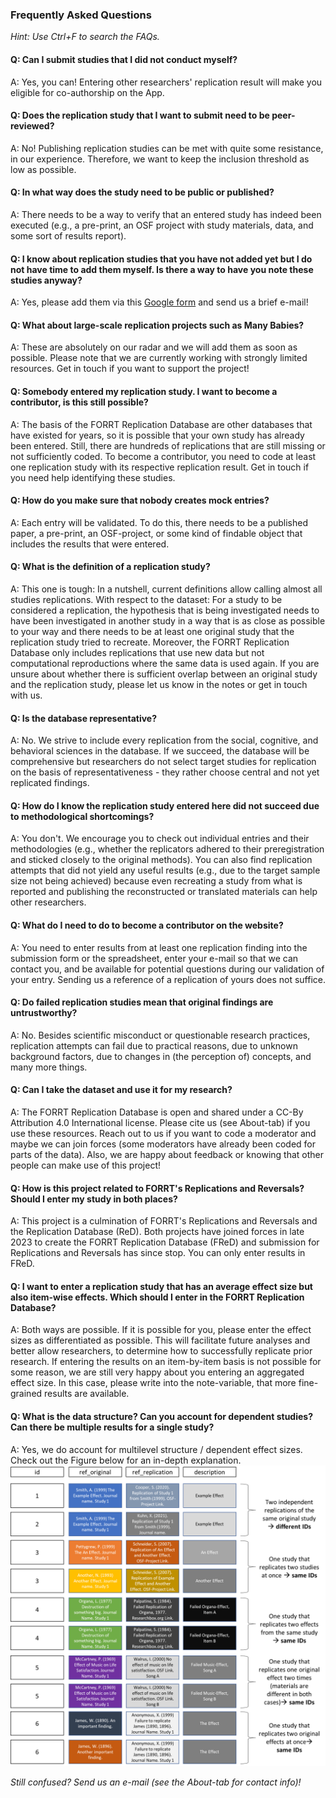 ### Frequently Asked Questions

*Hint: Use Ctrl+F to search the FAQs.*

#### Q: Can I submit studies that I did not conduct myself?
A: Yes, you can! Entering other researchers' replication result will make you eligible for co-authorship on the App.

#### Q: Does the replication study that I want to submit need to be peer-reviewed?
A: No! Publishing replication studies can be met with quite some resistance, in our experience. Therefore, we want to keep the inclusion threshold as low as possible.

#### Q: In what way does the study need to be public or published?
A: There needs to be a way to verify that an entered study has indeed been executed (e.g., a pre-print, an OSF project with study materials, data, and some sort of results report).

#### Q: I know about replication studies that you have not added yet but I do not have time to add them myself. Is there a way to have you note these studies anyway?
A: Yes, please add them via this <a href='https://docs.google.com/forms/d/e/1FAIpQLSeMCwdtP0TPgL55stniuyyTxnNwyC34mO4VUuLcQwYrLI89sQ/viewform' target='_blank'>Google form</a> and send us a brief e-mail!

#### Q: What about large-scale replication projects such as Many Babies?
A: These are absolutely on our radar and we will add them as soon as possible. Please note that we are currently working with strongly limited resources. Get in touch if you want to support the project!

#### Q: Somebody entered my replication study. I want to become a contributor, is this still possible?
A: The basis of the FORRT Replication Database are other databases that have existed for years, so it is possible that your own study has already been entered. Still, there are hundreds of replications that are still missing or not sufficiently coded. To become a contributor, you need to code at least one replication study with its respective replication result. Get in touch if you need help identifying these studies.

#### Q: How do you make sure that nobody creates mock entries?
A: Each entry will be validated. To do this, there needs to be a published paper, a pre-print, an OSF-project, or some kind of findable object that includes the results that were entered.

#### Q: What is the definition of a replication study?
A: This one is tough: In a nutshell, current definitions allow calling almost all studies replications. With respect to the dataset: For a study to be considered a replication, the hypothesis that is being investigated needs to have been investigated in another study in a way that is as close as possible to your way and there needs to be at least one original study that the replication study tried to recreate. Moreover, the FORRT Replication Database only includes replications that use new data but not computational reproductions where the same data is used again. If you are unsure about whether there is sufficient overlap between an original study and the replication study, please let us know in the notes or get in touch with us.

#### Q: Is the database representative?
A: No. We strive to include every replication from the social, cognitive, and behavioral sciences in the database. If we succeed, the database will be comprehensive but researchers do not select target studies for replication on the basis of representativeness - they rather choose central and not yet replicated findings.

#### Q: How do I know the replication study entered here did not succeed due to methodological shortcomings?
A: You don't. We encourage you to check out individual entries and their methodologies (e.g., whether the replicators adhered to their preregistration and sticked closely to the original methods). You can also find replication attempts that did not yield any useful results (e.g., due to the target sample size not being achieved) because even recreating a study from what is reported and publishing the reconstructed or translated materials can help other researchers.

#### Q: What do I need to do to become a contributor on the website?
A: You need to enter results from at least one replication finding into the submission form or the spreadsheet, enter your e-mail so that we can contact you, and be available for potential questions during our validation of your entry. Sending us a reference of a replication of yours does not suffice.

#### Q: Do failed replication studies mean that original findings are untrustworthy?
A: No. Besides scientific misconduct or questionable research practices, replication attempts can fail due to practical reasons, due to unknown background factors, due to changes in (the perception of) concepts, and many more things.

#### Q: Can I take the dataset and use it for my research?
A: The FORRT Replication Database is open and shared under a CC-By Attribution 4.0 International license. Please cite us (see About-tab) if you use these resources. Reach out to us if you want to code a moderator and maybe we can join forces (some moderators have already been coded for parts of the data). Also, we are happy about feedback or knowing that other people can make use of this project!

#### Q: How is this project related to FORRT's Replications and Reversals? Should I enter my study in both places?
A: This project is a culmination of FORRT's Replications and Reversals and the Replication Database (ReD). Both projects have joined forces in late 2023 to create the FORRT Replication Database (FReD) and submission for Replications and Reversals has since stop. You can only enter results in FReD. 

#### Q: I want to enter a replication study that has an average effect size but also item-wise effects. Which should I enter in the FORRT Replication Database?
A: Both ways are possible. If it is possible for you, please enter the effect sizes as differentiated as possible. This will facilitate future analyses and better allow researchers, to determine how to successfully replicate prior research. If entering the results on an item-by-item basis is not possible for some reason, we are still very happy about you entering an aggregated effect size. In this case, please write into the note-variable, that more fine-grained results are available.

#### Q: What is the data structure? Can you account for dependent studies? Can there be multiple results for a single study?
A: Yes, we do account for multilevel structure / dependent effect sizes. Check out the Figure below for an in-depth explanation.
![Data Structure](datastructure.png)

*Still confused? Send us an e-mail (see the About-tab for contact info)!*
